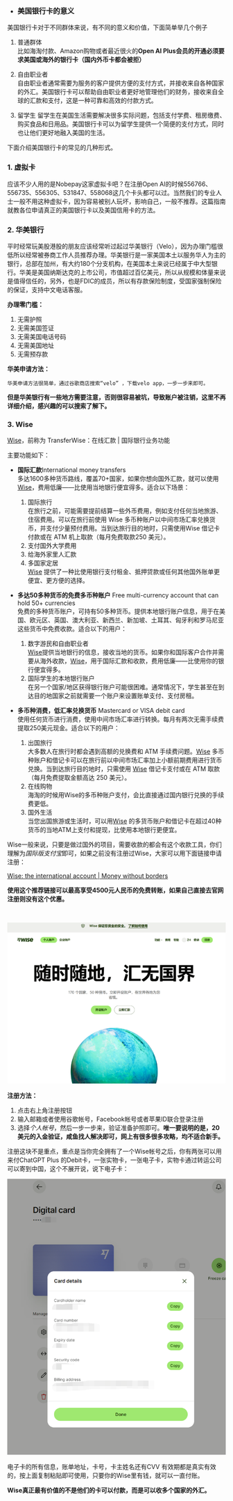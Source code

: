  

- ### **美国银行卡的意义**

美国银行卡对于不同群体来说，有不同的意义和价值，下面简单举几个例子

1. 普通群体  
   比如海淘付款、Amazon购物或者最近很火的**Open AI Plus会员的开通必须要求美国或海外的银行卡（国内外币卡都会被拒）**

2. 自由职业者  
   自由职业者通常需要为服务的客户提供方便的支付方式，并接收来自各种国家的外汇。美国银行卡可以帮助自由职业者更好地管理他们的财务，接收来自全球的汇款和支付，这是一种可靠和高效的付款方式。

3. 留学生
   留学生在美国生活需要解决很多实际问题，包括支付学费、租房缴费、购买食品和日用品。美国银行卡可以为留学生提供一个简便的支付方式，同时也让他们更好地融入美国的生活。
   
下面介绍美国银行卡的常见的几种形式。

### 1.  虚拟卡

  应该不少人用的是Nobepay这家虚拟卡吧？在注册Open AI的时候556766、556735、556305、531847、558068这几个卡头都可以过。当然我们的专业人士一般不用这种虚拟卡，因为容易被别人玩坏，影响自己，一般不推荐。这篇指南就教各位申请真正的美国银行卡以及美国信用卡的方法。

### 2.  华美银行

  平时经常玩美股港股的朋友应该经常听过起过华美银行（Velo），因为办理门槛很低所以经常被券商工作人员推荐办理。华美银行是一家美国本土以服务华人为主的银行，总部在加州，有大约180个分支机构，在美国本土来说已经属于中大型银行。华美是美国纳斯达克的上市公司，市值超过百亿美元，所以从规模和体量来说是值得信任的，另外，也是FDIC的成员，所以有存款保险制度，受国家强制保险的保证，支持中文电话客服。
  

  **办理零门槛：**

   1. 无需护照
   2. 无需美国签证
   3. 无需美国电话号码
   4. 无需美国地址
   5. 无需预存款

  

  **华美申请方法：**

    华美申请方法很简单，通过谷歌商店搜索“velo” ，下载velo app，一步一步来即可。


  **但是华美银行有一些地方需要注意，否则很容易被坑，导致账户被注销，这里不再详细介绍，感兴趣的可以搜索了解下。**

  

  ### 3. Wise

  [Wise](https://wise.prf.hn/l/znPYD1B)，前称为 TransferWise：在线汇款 | 国际银行业务功能

  主要功能如下：
  - **国际汇款**International money transfers  
    多达1600多种货币路线，覆盖70+国家，如果你想向国外汇款，就可以使用[Wise](https://wise.prf.hn/l/znPYD1B)，费用低廉——比使用当地银行便宜得多。适合以下场景：
    1. 国际旅行  
       在旅行之前，可能需要提前结算一些外币费用，例如支付任何当地旅游、住宿费用。可以在旅行前使用 Wise 多币种账户以中间市场汇率兑换货币，并支付少量预付费用。当到达旅行目的地时，只需使用Wise 借记卡付款或在 ATM 机上取款（每月免费取款250 美元）。
    2. 支付国外大学费用  
    3. 给海外家里人汇款  
    4. 多国家定居  
       [Wise](https://wise.prf.hn/l/znPYD1B) 提供了一种比使用银行支付租金、抵押贷款或任何其他国外账单更便宜、更方便的选择。
       
  - **多达50多种货币的免费多币种账户** Free multi-currency account that can hold 50+ currencies    
    免费的多种货币账户，可持有50多种货币。提供本地银行账户信息，用于在美国、欧元区、英国、澳大利亚、新西兰、新加坡、土耳其、匈牙利和罗马尼亚这些货币中免费收款。适合以下的用户：
    1. 数字游民和自由职业者  
       [Wise](https://wise.prf.hn/l/znPYD1B)提供当地银行的信息，接收当地的货币。如果你和国际客户合作并需要从海外收款，[Wise](https://wise.prf.hn/l/znPYD1B)，用于国际汇款和收款，费用低廉——比使用你的银行便宜得多。
    2. 国际学生的本地银行账户  
       在另一个国家/地区获得银行账户可能很困难。通常情况下，学生甚至在到达目的地国家之前就需要一个账户来设置账单支付、支付房租。
       
  - **多币种消费，低汇率兑换货币** Mastercard or VISA debit card  
    使用任何货币进行消费，使用中间市场汇率进行转换。每月有两次无需手续费提取250美元现金。适合以下的用户：
    1. 出国旅行  
       大多数人在旅行时都会遇到高额的兑换费和 ATM 手续费问题。[Wise](https://wise.prf.hn/l/znPYD1B) 多币种账户和借记卡可以在旅行前以中间市场汇率加上小额前期费用进行货币兑换。当到达旅行目的地时，只需使用 [Wise](https://wise.prf.hn/l/znPYD1B) 借记卡支付或在 ATM 取款（每月免费提取金额高达 250 美元）。
    2. 在线购物  
       海淘的时候用Wise的多币种账户支付，会比直接通过国内银行兑换的手续费更低。
    3. 国外生活  
       当您出国旅游或生活时，可以用[Wise](https://wise.prf.hn/l/znPYD1B)
的多货币账户和借记卡在超过40种货币的当地ATM上支付和提现，比使用本地银行更便宜。

  Wise一般来说，只要是做过国外的项目，需要收款的都会有这个收款工具，你们理解为*国际版支付宝*即可，如果之前没有注册过Wise，大家可以用下面链接申请注册：

  

  [Wise: the international account | Money without borders](https://wise.prf.hn/l/znPYD1B)

  

  **使用这个推荐链接可以最高享受4500元人民币的免费转账，如果自己直接去官网注册则没有这个优惠。**

​		

![img](https://github.com/Azranus/How-to-get-a-US-bank-card/blob/80e4b091e771f1380bad939e2f6a3f08ff952a6f/images/eab6fc68a5b2ed7308b7f70dc0d5681c.png)


**注册方法：**

1. 点击右上角注册按钮
2. 输入邮箱或者使用谷歌帐号，Facebook帐号或者苹果ID联合登录注册
3. 选择*个人帐号*，然后一步一步来，验证准备护照即可。**唯一要说明的是，20美元的入金验证，咸鱼找人解决即可，网上有很多很多攻略，均不适合新手。**

 注册这块不是重点，重点是当你完全拥有了一个Wise帐号之后，你有两张可以用来付ChatGPT Plus 的Debit卡，一张实物卡，一张电子卡，实物卡通过转运公司可以寄到中国，这个不展开说，说下电子卡： 

![img](https://github.com/Azranus/How-to-get-a-US-bank-card/blob/main/images/3485d4975672ffe3a7c1eefa70ea6e22.png)


电子卡的所有信息，账单地址，卡号，卡主姓名还有CVV 有效期都是真实有效的，按上面复制粘贴即可使用，只要你的Wise里有钱，就可以一直付账。 

**Wise真正最有价值的不是他们的卡可以付款，而是可以收多个国家的外汇。**

